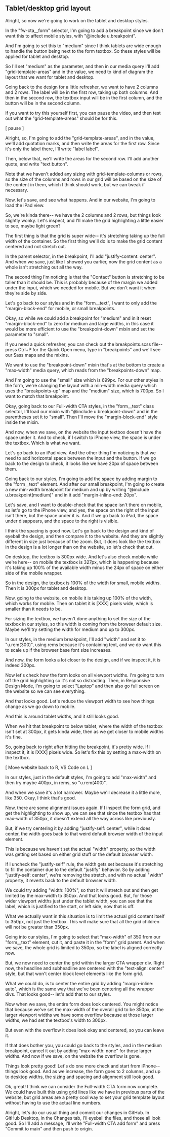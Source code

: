 ## Tablet/desktop grid layout

Alright, so now we're going to work on the tablet and desktop styles.

In the "fw-cta\_\_form" selector, I'm going to add a breakpoint since we don't want this to affect mobile styles, with "@include u.breakpoint".

And I'm going to set this to "medium" since I think tablets are wide enough to handle the button being next to the form textbox. So these styles will be applied for tablet and desktop.

So I'll set "medium" as the parameter, and then in our media query I'll add "grid-template-areas" and in the value, we need to kind of diagram the layout that we want for tablet and desktop.

Going back to the design for a little refresher, we want to have 2 columns and 2 rows. The label will be in the first row, taking up both columns. And then in the second row, the textbox input will be in the first column, and the button will be in the second column.

If you want to try this yourself first, you can pause the video, and then test out what the "grid-template-areas" should be for this.

[ pause ]

Alright, so, I'm going to add the "grid-template-areas", and in the value, we'll add quotation marks, and then write the areas for the first row. Since it's only the label there, I'll write "label label".

Then, below that, we'll write the areas for the second row. I'll add another quote, and write "text button".

Note that we haven't added any sizing with grid-template-columns or rows, so the size of the columns and rows in our grid will be based on the size of the content in them, which I think should work, but we can tweak if necessary.

Now, let's save, and see what happens. And in our website, I'm going to load the iPad view.

So, we're kinda there-- we have the 2 columns and 2 rows, but things look slightly wonky. Let's inspect, and I'll make the grid highlighting a little easier to see, maybe light green?

The first thing is that the grid is super wide-- it's stretching taking up the full width of the container. So the first thing we'll do is to make the grid content centered and not stretch out.

In the parent selector, in the breakpoint, I'll add "justify-content: center". And when we save, just like I showed you earlier, now the grid content as a whole isn't stretching out all the way.

The second thing I'm noticing is that the "Contact" button is stretching to be taller than it should be. This is probably because of the margin we added under the input, which we needed for mobile. But we don't want it when they're side by side.

Let's go back to our styles and in the "form\_\_text", I want to only add the "margin-block-end" for mobile, or small breakpoints.

Okay, so while we could add a breakpoint for "medium" and in it reset "margin-block-end" to zero for medium and large widths, in this case it would be more efficient to use the "breakpoint-down" mixin and set the parameter to "small".

If you need a quick refresher, you can check out the breakpoints.scss file-- press Ctrl+P for the Quick Open menu, type in "breakpoints" and we'll see our Sass maps and the mixins.

We want to use the "breakpoint-down" mixin that's at the bottom to create a "max-width" media query, which reads from the "breakpoints-down" map.

And I'm going to use the "small" size which is 699px. For our other styles in the form, we're changing the layout with a min-width media query which uses the "breakpoints-up" map and the "medium" size, which is 700px. So I want to match that breakpoint.

Okay, going back to our Full-width CTA styles, in the "form\_\_text" class selector, I'll load our mixin with "@include u.breakpoint-down" and in the parentheses set it to "small". Then I'll move the "margin-block-end" style inside the mixin.

And now, when we save, on the website the input textbox doesn't have the space under it. And to check, if I switch to iPhone view, the space is under the textbox. Which is what we want.

Let's go back to an iPad view. And the other thing I'm noticing is that we need to add horizontal space between the input and the button. If we go back to the design to check, it looks like we have 20px of space between them.

Going back to our styles, I'm going to add the space by adding margin to the "form\_\_text" element. And after our small breakpoint, I'm going to create a new min-width breakpoint for medium and up by writing "@include u.breakpoint(medium)" and in it add "margin-inline-end: 20px".

Let's save, and I want to double-check that the space isn't there on mobile, so let's go to the iPhone view, and yes, the space on the right of the input isn't there, but the space under it is. And if we go back to iPad, the space under disappears, and the space to the right is visible.

I think the spacing is good now. Let's go back to the design and kind of eyeball the design, and then compare it to the website. And they are slightly different in size just because of the zoom. But, it does look like the textbox in the design is a lot longer than on the website, so let's check that out.

On desktop, the textbox is 300px wide. And let's also check mobile while we're here-- on mobile the textbox is 327px, which is happening because it's taking up 100% of the available width minus the 24px of space on either side of the mobile wrapper.

So in the design, the textbox is 100% of the width for small, mobile widths. Then it is 300px for tablet and desktop.

Now, going to the website, on mobile it is taking up 100% of the width, which works for mobile. Then on tablet it is [XXX] pixels wide, which is smaller than it needs to be.

For sizing the textbox, we haven't done anything to set the size of the textbox in our styles, so this width is coming from the browser default size. Maybe we'll try setting the width for medium and up to 300px.

In our styles, in the medium breakpoint, I'll add "width" and set it to "u.rem(300)", using rems because it's containing text, and we do want this to scale up if the browser base font size increases.

And now, the form looks a lot closer to the design, and if we inspect it, it is indeed 300px.

Now let's check how the form looks on all viewport widths. I'm going to turn off the grid highlighting so it's not so distracting. Then, in Responsive Design Mode, I'm going to select "Laptop" and then also go full screen on the website so we can see everything.

And that looks good. Let's reduce the viewport width to see how things change as we go down to mobile.

And this is around tablet widths, and it still looks good.

When we hit that breakpoint to below tablet, where the width of the textbox isn't set at 300px, it gets kinda wide, then as we get closer to mobile widths it's fine.

So, going back to right after hitting the breakpoint, it's pretty wide. If I inspect it, it is [XXX] pixels wide. So let's fix this by setting a max-width on the textbox.

[ Move website back to R, VS Code on L ]

In our styles, just in the default styles, I'm going to add "max-width" and then try maybe 400px, in rems, so "u.rem(400)".

And when we save it's a lot narrower. Maybe we'll decrease it a little more, like 350. Okay, I think that's good.

Now, there are some alignment issues again. If I inspect the form grid, and get the highlighting to show up, we can see that since the textbox has that max-width of 350px, it doesn't extend all the way across like previously.

But, if we try centering it by adding "justify-self: center", while it does center, the width goes back to that weird default browser width of the input element.

This is because we haven't set the actual "width" property, so the width was getting set based on either grid stuff or the default browser width.

If I uncheck the "justify-self" rule, the width gets set because it's stretching to fill the container due to the default "justify" behavior. So by adding "justify-self: center", we're removing the stretch, and with no actual "width" property, it reverts back to the default browser width.

We could try adding "width: 100%", so that it will stretch out and then get limited by the max-width to 350px. And that looks good. But, for those wider viewport widths just under the tablet width, you can see that the label, which is justified to the start, or left side, now that is off.

What we actually want in this situation is to limit the actual grid content itself to 350px, not just the textbox. This will make sure that all the grid children will not be greater than 350px.

Going into our styles, I'm going to select that "max-width" of 350 from our "form\_\_text" element, cut it, and paste it in the "form" grid parent. And when we save, the whole grid is limited to 350px, so the label is aligned correctly now.

But, we now need to center the grid within the larger CTA wrapper div. Right now, the headline and subheadline are centered with the "text-align: center" style, but that won't center block level elements like the form grid.

What we could do, is to center the entire grid by adding "margin-inline: auto", which is the same way that we've been centering all the wrapper divs. That looks good-- let's add that to our styles.

Now when we save, the entire form does look centered. You might notice that because we've set the max-width of the overall grid to be 350px, at the larger viewport widths we have some overflow because at those larger widths, we had set the textbox's width to 300px.

But even with the overflow it does look okay and centered, so you can leave it.

If that does bother you, you could go back to the styles, and in the medium breakpoint, cancel it out by adding "max-width: none" for those larger widths. And now if we save, on the website the overflow is gone.

Things look pretty good! Let's do one more check and start from iPhone-- things look good. And as we increase, the form goes to 2 columns, and up to desktop widths, the sizing and spacing and alignment still look good.

Ok, great! I think we can consider the Full-width CTA form now complete. We could have built this using grid lines like we have in previous parts of the website, but grid areas are a pretty cool way to set your grid template layout without having to use the actual line numbers.

Alright, let's do our usual thing and commit our changes in GitHub. In GitHub Desktop, in the Changes tab, I'll eyeball the files, and those all look good. So I'll add a message, I'll write "Full-width CTA add form" and press "Commit to main" and then push to origin.
